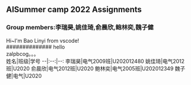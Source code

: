## **AISummer camp 2022 Assignments**
### Group members:李瑞昊,姚佳琦,俞晨欣,鲍林奕,魏子健
Hi~I'm Bao Linyi from vscode!  
############## hello  
zalpbcog。。。  
姓名|班级|学号
--|:--:|--:
李瑞昊|电气2009班|U202012480
姚佳琦|电气2012班|U2020
俞晨欣|电气2012班|U2020
鲍林奕|电气2005班|U202012349
魏子健|电气|U2020

